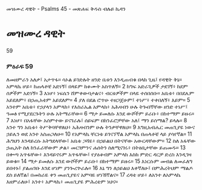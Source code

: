 ﻿
 መዝሙረ ዳዊት - Psalms 45 - መጽሐፍ ቅዱስ ብሉይ ኪዳን
# መዝሙረ ዳዊት
59
### ምዕራፍ 59
ለመዘምራን አለቃ፤ አታጥፋ። ሳኦል ይገድሉት ዘንድ ቤቱን እንዲጠብቁ በላከ ጊዜ፤ የዳዊት ቅኔ። 
 አምላኬ ሆይ፥ ከጠላቶቼ አድነኝ፤ በላዬም ከቆሙት አስጥለኝ።
2  ከግፍ አድራጊዎች ታደገኝ፥ ከደም ሰዎችም አድነኝ።
3  እነሆ፥ ነፍሴን ሸምቀውባታልና፥ ብርቱዎችም በላዬ ተሰበሰቡ። አቤቱ፥ በበደሌም አይደለም፥ በኃጢአቴም አይደለም።
4  ያለ በደል ሮጥሁ ተዘጋጀሁም፤ ተነሥ፥ ተቀበለኝ፥ እይም።
5  አንተም አቤቱ፥ የኃያላን አምላክ፥ የእስራኤል አምላክ፥ አሕዛብን ሁሉ ትጐበኛቸው ዘንድ ተነሥ፤ ዓመፅ የሚያደርጉትን ሁሉ አትማራቸው።
6  ማታ ይመለሱ እንደ ውሾችም ይራቡ፥ በከተማም ይዙሩ።
7  እነሆ፥ በአፋቸው አሰምተው ይናገራሉ፤ ሰይፍም በከንፈሮቻቸው አለ፤ ማን ይሰማል? ይላሉ።
8  አንተ ግን አቤቱ፥ ትሥቅባቸዋለህ፥ አሕዛብንም ሁሉ ትንቃቸዋለህ።
9  እግዚአብሔር መጠጊያዬ ነውና ኃይሌን ወደ አንተ አስጠጋለሁ።
10  የአምላኬ ቸርነቱ ይገናኘኛል አምላኬ በጠላቶቼ ላይ ያሳየኛል።
11  ሕግህን እንዳይረሱ አትግደላቸው፤ አቤቱ ጋሻዬ፥ በኃይልህ በትናቸው አውርዳቸውም።
12  ስለ አፋቸው ኃጢአት ስለ ከንፈራቸውም ቃል፥ መርገምንና ሐሰትን ስለሚናገሩ፥ በትዕቢታቸው ይጠመዱ።
13  በቍጣ አጥፋቸው፥ እንዳይኖሩም አጥፋቸው፤ የያዕቆብም አምላክ እስከ ምድር ዳርቻ ድረስ እንዲገዛ ይወቁ።
14  ማታ ይመለሱ እንደ ውሾችም ይራቡ፥ በከተማም ይዙሩ።
15  እነርሱም መብል ለመፈለግ ይበተኑ፤ ያልጠገቡ እንደ ሆነም ያንጐረጕራሉ።
16  እኔ ግን ለኃይልህ እቀኛለሁ፤ በምሕረትህም ማልዶ ደስ ይለኛል፤ በመከራዬ ቀን መጠጊያዬና አምባዬ ሆነኸኛልና።
17  ረዳቴ ሆይ፥ ለአንተ ለአምላኬ እዘምራለሁ፤ አንተ፥ አምላኬ፥ መጠጊያዬ ምሕረቴም ነህና። 
